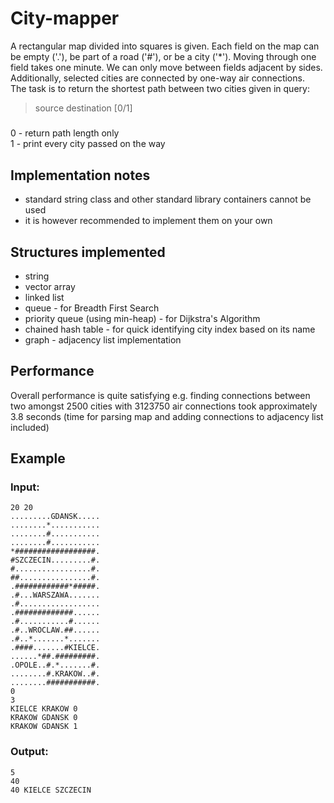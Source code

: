 # City-mapper
A rectangular map divided into squares is given. Each field on the map can be empty ('.'), be part of a road ('#'), or be a city ('*'). Moving through one field takes one minute. We can only move between fields adjacent by sides. Additionally, selected cities are connected by one-way air connections. \
The task is to return the shortest path between two cities given in query:
> source destination [0/1]
#####
0 - return path length only \
1 - print every city passed on the way

## Implementation notes
- standard string class and other standard library containers cannot be used
- it is however recommended to implement them on your own

## Structures implemented
- string
- vector array
- linked list
- queue - for Breadth First Search
- priority queue (using min-heap) - for Dijkstra's Algorithm
- chained hash table - for quick identifying city index based on its name
- graph - adjacency list implementation

## Performance
Overall performance is quite satisfying e.g. finding connections between two amongst 2500 cities with 3123750 air connections took approximately 3.8 seconds (time for parsing map and adding connections to adjacency list included)

## Example
### Input:
```
20 20
.........GDANSK.....
........*...........
........#...........
........#...........
*##################.
#SZCZECIN.........#.
#.................#.
##................#.
.############*#####.
.#...WARSZAWA.......
.#..................
.#############......
.#...........#......
.#..WROCLAW.##......
.#..*.......*.......
.####.......#KIELCE.
......*##.#########.
.OPOLE..#.*.......#.
........#.KRAKOW..#.
........###########.
0
3
KIELCE KRAKOW 0
KRAKOW GDANSK 0
KRAKOW GDANSK 1
```
### Output:
```
5
40
40 KIELCE SZCZECIN
```
